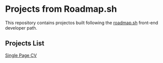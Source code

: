 # Projects from Roadmap.sh
This repository contains projectos built following the [roadmap.sh](https://roadmap.sh/) front-end developer path.

## Projects List
[Single Page CV](https://roadmap.sh/projects/single-page-cv)
